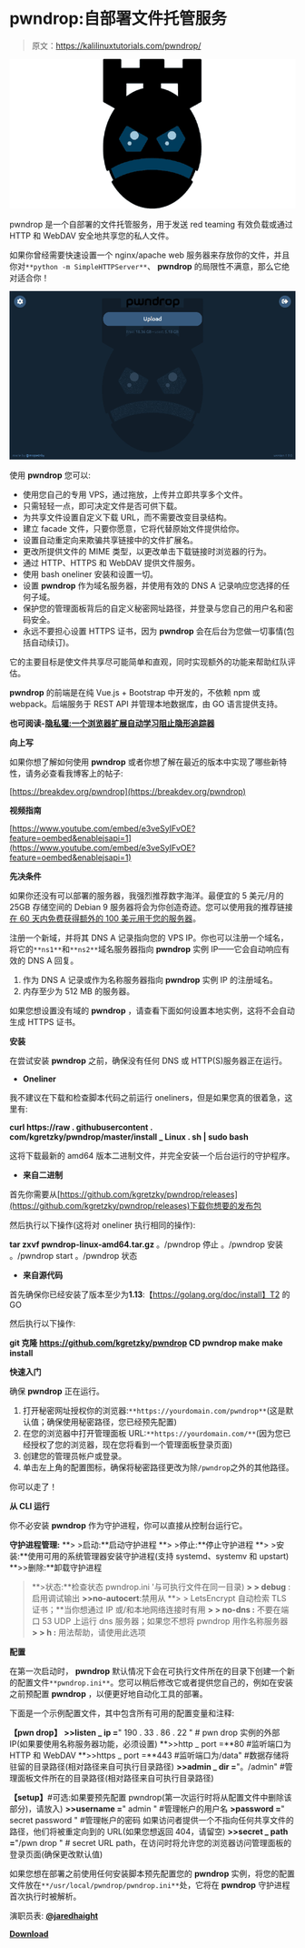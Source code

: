 # pwndrop:自部署文件托管服务

> 原文：<https://kalilinuxtutorials.com/pwndrop/>

[![pwndrop : Self-Deployable File Hosting Service](img//df5d12defd190d3e72daab7bf108f7b2.png "pwndrop : Self-Deployable File Hosting Service")](https://1.bp.blogspot.com/-k9OarO1jkXI/XqEq_QrT-vI/AAAAAAAAGAw/6SQ-dWNbLKgXQSrNJMUjvDPko1GhbHZZgCLcBGAsYHQ/s1600/pwndrop.png)

pwndrop 是一个自部署的文件托管服务，用于发送 red teaming 有效负载或通过 HTTP 和 WebDAV 安全地共享您的私人文件。

如果你曾经需要快速设置一个 nginx/apache web 服务器来存放你的文件，并且你对`**python -m SimpleHTTPServer**`、 **pwndrop** 的局限性不满意，那么它绝对适合你！

![](img//2bfc51a011af0779bd5a83f0f1171284.png)

使用 **pwndrop** 您可以:

*   使用您自己的专用 VPS，通过拖放，上传并立即共享多个文件。
*   只需轻轻一点，即可决定文件是否可供下载。
*   为共享文件设置自定义下载 URL，而不需要改变目录结构。
*   建立 facade 文件，只要你愿意，它将代替原始文件提供给你。
*   设置自动重定向来欺骗共享链接中的文件扩展名。
*   更改所提供文件的 MIME 类型，以更改单击下载链接时浏览器的行为。
*   通过 HTTP、HTTPS 和 WebDAV 提供文件服务。
*   使用 bash oneliner 安装和设置一切。
*   设置 **pwndrop** 作为域名服务器，并使用有效的 DNS A 记录响应您选择的任何子域。
*   保护您的管理面板背后的自定义秘密网址路径，并登录与您自己的用户名和密码安全。
*   永远不要担心设置 HTTPS 证书，因为 **pwndrop** 会在后台为您做一切事情(包括自动续订)。

它的主要目标是使文件共享尽可能简单和直观，同时实现额外的功能来帮助红队评估。

**pwndrop** 的前端是在纯 Vue.js + Bootstrap 中开发的，不依赖 npm 或 webpack。后端服务于 REST API 并管理本地数据库，由 GO 语言提供支持。

**也可阅读-[隐私獾:一个浏览器扩展自动学习阻止隐形追踪器](https://kalilinuxtutorials.com/privacy-badger/)**

**向上写**

如果你想了解如何使用 **pwndrop** 或者你想了解在最近的版本中实现了哪些新特性，请务必查看我博客上的帖子:

[https://breakdev.org/pwndrop](https://breakdev.org/pwndrop)

**视频指南**

[https://www.youtube.com/embed/e3veSyIFvOE?feature=oembed&enablejsapi=1](https://www.youtube.com/embed/e3veSyIFvOE?feature=oembed&enablejsapi=1)

**先决条件**

如果你还没有可以部署的服务器，我强烈推荐数字海洋。最便宜的 5 美元/月的 25GB 存储空间的 Debian 9 服务器将会为你创造奇迹。您可以使用我的推荐链接[在 60 天内免费获得额外的 100 美元用于您的服务器](https://m.do.co/c/50338abc7ffe)。

注册一个新域，并将其 DNS A 记录指向您的 VPS IP。你也可以注册一个域名，将它的`**ns1**`和`**ns2**`域名服务器指向 **pwndrop** 实例 IP——它会自动响应有效的 DNS A 回复。

1.  作为 DNS A 记录或作为名称服务器指向 **pwndrop** 实例 IP 的注册域名。
2.  内存至少为 512 MB 的服务器。

如果您想设置没有域的 **pwndrop** ，请查看下面如何设置本地实例，这将不会自动生成 HTTPS 证书。

**安装**

在尝试安装 **pwndrop** 之前，确保没有任何 DNS 或 HTTP(S)服务器正在运行。

*   **Oneliner**

我不建议在下载和检查脚本代码之前运行 oneliners，但是如果您真的很着急，这里有:

**curl https://raw . githubusercontent . com/kgretzky/pwndrop/master/install _ Linux . sh | sudo bash**

这将下载最新的 amd64 版本二进制文件，并完全安装一个后台运行的守护程序。

*   **来自二进制**

首先你需要从[https://github.com/kgretzky/pwndrop/releases](https://github.com/kgretzky/pwndrop/releases)下载你想要的发布包

然后执行以下操作(这将对 oneliner 执行相同的操作):

**tar zxvf pwndrop-linux-amd64.tar.gz**
。/pwndrop 停止
。/pwndrop 安装
。/pwndrop start
。/pwndrop 状态

*   **来自源代码**

首先确保你已经安装了版本至少为**1.13**:【https://golang.org/doc/install】T2 的 GO

然后执行以下操作:

**git 克隆 https://github.com/kgretzky/pwndrop
CD pwndrop
make
make install**

**快速入门**

确保 **pwndrop** 正在运行。

1.  打开秘密网址授权你的浏览器:`**https://yourdomain.com/pwndrop**`(这是默认值；确保使用秘密路径，您已经预先配置)
2.  在您的浏览器中打开管理面板 URL:`**https://yourdomain.com/**`(因为您已经授权了您的浏览器，现在您将看到一个管理面板登录页面)
3.  创建您的管理员帐户或登录。
4.  单击左上角的配置图标，确保将秘密路径更改为除`/pwndrop`之外的其他路径。

你可以走了！

**从 CLI 运行**

你不必安装 **pwndrop** 作为守护进程，你可以直接从控制台运行它。

**守护进程管理:**
**> >启动:**启动守护进程
**> >停止:**停止守护进程
**> >安装:**使用可用的系统管理器安装守护进程(支持 systemd、systemv 和 upstart)
**>>删除:**卸载守护进程
> **>状态:**检查状态 pwndrop.ini '与可执行文件在同一目录)
**> > debug** :启用调试输出
**>>no-autocert**:禁用从 **> > LetsEncrypt 自动检索 TLS 证书；**当你想通过 IP 或/和本地网络连接时有用
**> > no-dns :** 不要在端口 53 UDP 上运行 dns 服务器；如果您不想将 pwndrop 用作名称服务器
**> > h :** 用法帮助，请使用此选项

**配置**

在第一次启动时， **pwndrop** 默认情况下会在可执行文件所在的目录下创建一个新的配置文件`**pwndrop.ini**`。您可以稍后修改它或者提供您自己的，例如在安装之前预配置 **pwndrop** ，以便更好地自动化工具的部署。

下面是一个示例配置文件，其中包含所有可用的配置变量和注释:

**【pwn drop】**
**>>listen _ ip =**" 190 . 33 . 86 . 22 " # pwn drop 实例的外部 IP(如果要使用名称服务器功能，必须设置)
**>>http _ port =**80 #监听端口为 HTTP 和 WebDAV
**>>https _ port =**443 #监听端口为/data" #数据存储将驻留的目录路径(相对路径来自可执行目录路径)
**>>admin _ dir =**"。/admin" #管理面板文件所在的目录路径(相对路径来自可执行目录路径)

**【setup】**#可选:如果要预先配置 pwndrop(第一次运行时将从配置文件中删除该部分)，请放入)
**>>username =**" admin " #管理帐户的用户名
**>password =**" secret password " #管理帐户的密码
如果访问者提供一个不指向任何共享文件的路径，他们将被重定向到的 URL(如果您想返回 404，请留空)
**>>secret _ path =**"/pwn drop " # secret URL path，在访问时将允许您的浏览器访问管理面板的登录页面(确保更改默认值)

如果您想在部署之前使用任何安装脚本预先配置您的 **pwndrop** 实例，将您的配置文件放在`**/usr/local/pwndrop/pwndrop.ini**`处，它将在 **pwndrop** 守护进程首次执行时被解析。

演职员表: [**@jaredhaight**](https://twitter.com/jaredhaight)

[**Download**](https://github.com/kgretzky/pwndrop)